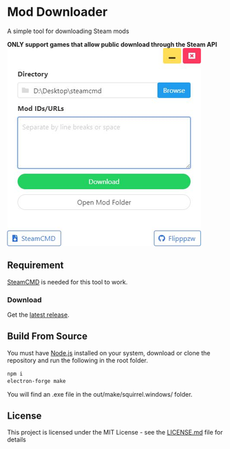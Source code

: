 # Mod Downloader

A simple tool for downloading Steam mods

**ONLY support games that allow public download through the Steam API**
![MD](resource/screenshot.JPG)

## Requirement

[SteamCMD](https://developer.valvesoftware.com/wiki/SteamCMD) is needed for this tool to work.

### Download

Get the [latest release](https://github.com/Flipppzw/ModDownloader/releases).

## Build From Source

You must have [Node.js](https://nodejs.org/en/) installed on your system, download or clone the repository and run the following in the root folder.

```bash
npm i
electron-forge make
```

You will find an .exe file in the out/make/squirrel.windows/ folder.

## License

This project is licensed under the MIT License - see the [LICENSE.md](LICENSE.md) file for details
